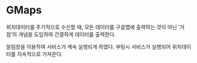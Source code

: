 # GMaps
위치데이터를 주기적으로 수신할 때, 모든 데이터를 구글맵에 출력하는 것이 아닌 ‘거점’의 개념을 도입하여 간결하게 데이터를 출력한다.

알림창을 이용하여 서비스가 계속 실행되게 하였다.
부팅시 서비스가 실행되어 위치데이터를 지속적으로 가져온다.
